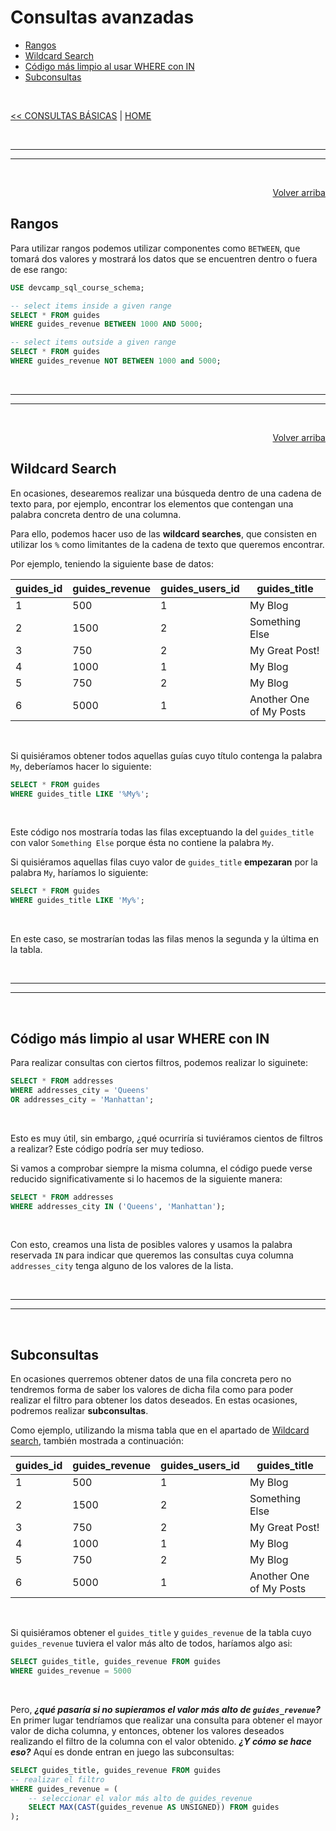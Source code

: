 # Consultas avanzadas

<div id='index'></div>

*   [Rangos](#rangos)
*   [Wildcard Search](#wildcard-search)
*   [Código más limpio al usar WHERE con IN](#código-más-limpio-al-usar-where-con-in)
*   [Subconsultas](#subconsultas)

<br/>

[<< CONSULTAS BÁSICAS](./02_basic_queries.md#sql-queries) | [HOME](../../../README.md#devcamp)

<br/><hr/><hr/><br/>

<div align='right'><a href='#index'>Volver arriba</a></div>

## Rangos

Para utilizar rangos podemos utilizar componentes como `BETWEEN`, que tomará dos valores y mostrará los datos que se encuentren dentro o fuera de ese rango:

```sql
USE devcamp_sql_course_schema;

-- select items inside a given range
SELECT * FROM guides
WHERE guides_revenue BETWEEN 1000 AND 5000;

-- select items outside a given range
SELECT * FROM guides
WHERE guides_revenue NOT BETWEEN 1000 and 5000;
```

<br/><hr/><hr/><br/>

<div align='right'><a href='#index'>Volver arriba</a></div>

## Wildcard Search

En ocasiones, desearemos realizar una búsqueda dentro de una cadena de texto para, por ejemplo, encontrar los elementos que contengan una palabra concreta dentro de una columna.

Para ello, podemos hacer uso de las **wildcard searches**, que consisten en utilizar los `%` como limitantes de la cadena de texto que queremos encontrar.

Por ejemplo, teniendo la siguiente base de datos:

| guides_id | guides_revenue | guides_users_id | guides_title            |
| --------- | -------------- | --------------- | ----------------------- |
| 1         | 500            | 1               | My Blog                 |
| 2         | 1500           | 2               | Something Else          |
| 3         | 750            | 2               | My Great Post!          |
| 4         | 1000           | 1               | My Blog                 |
| 5         | 750            | 2               | My Blog                 |
| 6         | 5000           | 1               | Another One of My Posts |

<br/>

Si quisiéramos obtener todos aquellas guías cuyo título contenga la palabra `My`, deberíamos hacer lo siguiente:

```sql
SELECT * FROM guides
WHERE guides_title LIKE '%My%';
```

<br/>

Este código nos mostraría todas las filas exceptuando la del `guides_title` con valor `Something Else` porque ésta no contiene la palabra `My`.

Si quisiéramos aquellas filas cuyo valor de `guides_title` **empezaran** por la palabra `My`, haríamos lo siguiente:

```sql
SELECT * FROM guides
WHERE guides_title LIKE 'My%';
```

<br/>

En este caso, se mostrarían todas las filas menos la segunda y la última en la tabla.

<br/><hr/><hr/><br/>

## Código más limpio al usar WHERE con IN

Para realizar consultas con ciertos filtros, podemos realizar lo siguinete:

```sql
SELECT * FROM addresses
WHERE addresses_city = 'Queens'
OR addresses_city = 'Manhattan';
```

<br/>

Esto es muy útil, sin embargo, ¿qué ocurriría si tuviéramos cientos de filtros a realizar? Este código podría ser muy tedioso.

Si vamos a comprobar siempre la misma columna, el código puede verse reducido significativamente si lo hacemos de la siguiente manera:

```sql
SELECT * FROM addresses
WHERE addresses_city IN ('Queens', 'Manhattan');
```

<br/>

Con esto, creamos una lista de posibles valores y usamos la palabra reservada `IN` para indicar que queremos las consultas cuya columna `addresses_city` tenga alguno de los valores de la lista.

<br/><hr/><hr/><br/>

## Subconsultas

En ocasiones querremos obtener datos de una fila concreta pero no tendremos forma de saber los valores de dicha fila como para poder realizar el filtro para obtener los datos deseados. En estas ocasiones, podremos realizar **subconsultas**.

Como ejemplo, utilizando la misma tabla que en el apartado de [Wildcard search](#wildcard-search), también mostrada a continuación:

| guides_id | guides_revenue | guides_users_id | guides_title            |
| --------- | -------------- | --------------- | ----------------------- |
| 1         | 500            | 1               | My Blog                 |
| 2         | 1500           | 2               | Something Else          |
| 3         | 750            | 2               | My Great Post!          |
| 4         | 1000           | 1               | My Blog                 |
| 5         | 750            | 2               | My Blog                 |
| 6         | 5000           | 1               | Another One of My Posts |

<br/>

Si quisiéramos obtener el `guides_title` y `guides_revenue` de la tabla cuyo `guides_revenue` tuviera el valor más alto de todos, haríamos algo asi:

```sql
SELECT guides_title, guides_revenue FROM guides
WHERE guides_revenue = 5000
```

<br/>

Pero, ***¿qué pasaría si no supieramos el valor más alto de `guides_revenue`?*** En primer lugar tendríamos que realizar una consulta para obtener el mayor valor de dicha columna, y entonces, obtener los valores deseados realizando el filtro de la columna con el valor obtenido. ***¿Y cómo se hace eso?*** Aquí es donde entran en juego las subconsultas:

```sql
SELECT guides_title, guides_revenue FROM guides
-- realizar el filtro
WHERE guides_revenue = (
  	-- seleccionar el valor más alto de guides_revenue
	SELECT MAX(CAST(guides_revenue AS UNSIGNED)) FROM guides
);
```

